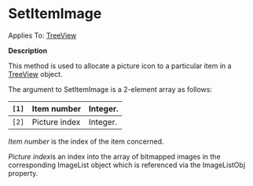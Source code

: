 




<h1 class="heading"><span class="name">SetItemImage</span></h1>

Applies To: [TreeView](./treeview.md)


**Description**


This method is used to allocate a picture icon to a particular item in a [TreeView](./treeview.md) object.


The argument to SetItemImage is a 2-element array as follows:


| `[1]` | Item number | Integer. |
| --- | --- | ---  |
| `[2]` | Picture index | Integer. |


*Item number* is the index of the item concerned.


*Picture index*is an index into the array of bitmapped images in the corresponding ImageList object which is referenced via the ImageListObj property.



